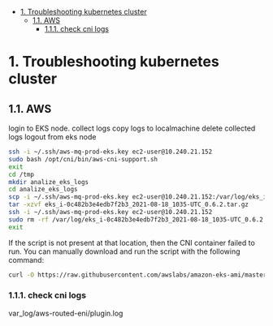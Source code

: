 - [1. Troubleshooting kubernetes cluster](#1-troubleshooting-kubernetes-cluster)
  - [1.1. AWS](#11-aws)
    - [1.1.1. check cni logs](#111-check-cni-logs)
# 1. Troubleshooting kubernetes cluster
## 1.1. AWS
login to EKS node. 
collect logs
copy logs to localmachine
delete collected logs
logout from eks node
```sh
ssh -i ~/.ssh/aws-mq-prod-eks.key ec2-user@10.240.21.152
sudo bash /opt/cni/bin/aws-cni-support.sh
exit
cd /tmp
mkdir analize_eks_logs
cd analize_eks_logs
scp -i ~/.ssh/aws-mq-prod-eks.key ec2-user@10.240.21.152:/var/log/eks_i-0c482b3e4edb7f2b3_2021-08-18_1035-UTC_0.6.2.tar.gz /tmp/analize_eks_logs
tar -xzvf eks_i-0c482b3e4edb7f2b3_2021-08-18_1035-UTC_0.6.2.tar.gz
ssh -i ~/.ssh/aws-mq-prod-eks.key ec2-user@10.240.21.152
sudo rm -rf /var/log/eks_i-0c482b3e4edb7f2b3_2021-08-18_1035-UTC_0.6.2.tar.gz
exit
```
If the script is not present at that location, then the CNI container failed to run. You can manually download and run the script with the following command:
```sh
curl -O https://raw.githubusercontent.com/awslabs/amazon-eks-ami/master/log-collector-script/linux/eks-log-collector.sh
```

### 1.1.1. check cni logs

var_log/aws-routed-eni/plugin.log
